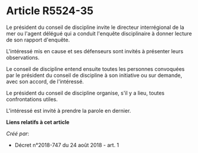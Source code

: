 # Article R5524-35

Le président du conseil de discipline invite le directeur interrégional de la mer ou l'agent délégué qui a conduit l'enquête
disciplinaire à donner lecture de son rapport d'enquête.

L'intéressé mis en cause et ses défenseurs sont invités à présenter leurs observations.

Le conseil de discipline entend ensuite toutes les personnes convoquées par le président du conseil de discipline à son
initiative ou sur demande, avec son accord, de l'intéressé.

Le président du conseil de discipline organise, s'il y a lieu, toutes confrontations utiles.

L'intéressé est invité à prendre la parole en dernier.

**Liens relatifs à cet article**

_Créé par_:

  - Décret n°2018-747 du 24 août 2018 - art. 1
